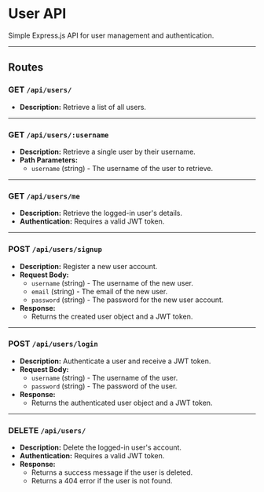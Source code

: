 # User API

Simple Express.js API for user management and authentication.

---

## Routes

### GET `/api/users/`
- **Description:** Retrieve a list of all users.

---

### GET `/api/users/:username`
- **Description:** Retrieve a single user by their username.
- **Path Parameters:**  
  - `username` (string) - The username of the user to retrieve.

---

### GET `/api/users/me`
- **Description:** Retrieve the logged-in user's details.
- **Authentication:** Requires a valid JWT token.

---

### POST `/api/users/signup`
- **Description:** Register a new user account.
- **Request Body:**  
  - `username` (string) - The username of the new user.  
  - `email` (string) - The email of the new user.  
  - `password` (string) - The password for the new user account.
- **Response:**  
  - Returns the created user object and a JWT token.

---

### POST `/api/users/login`
- **Description:** Authenticate a user and receive a JWT token.
- **Request Body:**  
  - `username` (string) - The username of the user.  
  - `password` (string) - The password of the user.
- **Response:**  
  - Returns the authenticated user object and a JWT token.

---

### DELETE `/api/users/`
- **Description:** Delete the logged-in user's account.
- **Authentication:** Requires a valid JWT token.
- **Response:**  
  - Returns a success message if the user is deleted.  
  - Returns a 404 error if the user is not found.